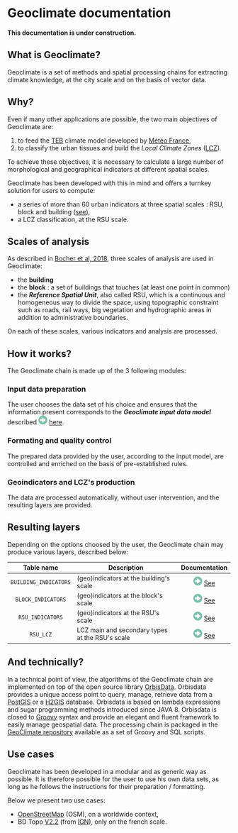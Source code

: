 # Geoclimate documentation



**This documentation is under construction.**



## What is Geoclimate?

Geoclimate is a set of methods and spatial processing chains for extracting climate knowledge, at the city scale and on the basis of vector data.

## Why?

Even if many other applications are possible, the two main objectives of Geoclimate are: 

1. to feed the [TEB](http://www.umr-cnrm.fr/spip.php?article199) climate model developed by [Météo France](http://www.meteofrance.com),
2. to classify the urban tissues and build the *Local Climate Zones* ([LCZ](http://www.wudapt.org/lcz/)).

To achieve these objectives, it is necessary to calculate a large number of morphological and geographical indicators at different spatial scales.

Geoclimate has been developed with this in mind and offers a turnkey solution for users to compute:

- a series of more than 60 urban indicators at three spatial scales : RSU, block and building ([see](#Scales-of-analysis)),
- a LCZ classification, at the RSU scale.



## Scales of analysis

As described in [Bocher et al, 2018](http://dx.doi.org/10.1016/j.uclim.2018.01.008), three scales of analysis are used in Geoclimate:

- the **building**
- the **block** : a set of buildings that touches (at least one point in common)
- the ***Reference Spatial Unit***, also called RSU, which is a continuous and homogeneous way to divide the space, using topographic constraint such as roads, rail ways, big vegetation and hydrographic areas in addition to administrative boundaries.

On each of these scales, various indicators and analysis are processed.



## How it works?

The Geoclimate chain is made up of the 3 following modules:

### Input data preparation

The user chooses the data set of his choice and ensures that the information present corresponds to the ***Geoclimate input data model*** described ![](./images/icons/arrow.png) [here](./input_data/INPUT_DATA_MODEL.md).

### Formating and quality control

The prepared data provided by the user, according to the input model, are controlled and enriched on the basis of pre-established rules.

### Geoindicators and LCZ's production

The data are processed automatically, without user intervention, and the resulting layers are provided.



## Resulting layers

Depending on the options choosed by the user, the Geoclimate chain may produce various layers, described below:

| Table name            | Description                                                  | Documentation |
| :-------------------: | ------------------------------------------------------------ | :------: |
| `BUILDING_INDICATORS` | (geo)indicators at the building's scale | ![](./images/icons/arrow.png) [See](./results/BUILDING_INDICATORS.md) |
| `BLOCK_INDICATORS`                      | (geo)indicators at the block's scale | ![](./images/icons/arrow.png) [See](./results/BLOCK_INDICATORS.md) |
| `RSU_INDICATORS`                      | (geo)indicators at the RSU's scale                                                             | ![](./images/icons/arrow.png) [See](./results/RSU_INDICATORS.md) |
| `RSU_LCZ`                      | LCZ main and secondary types at the RSU's scale                                                             | ![](./images/icons/arrow.png) [See](./results/RSU_LCZ.md) |




## And technically?

In a technical point of view, the algorithms of the Geoclimate chain are implemented on top of the open source library [OrbisData](https://github.com/orbisgis/orbisdata). Orbisdata provides a unique access point to query, manage, retrieve data from a [PostGIS](https://postgis.net/) or a [H2GIS](http://www.h2gis.org/) database. Orbisdata is based on lambda expressions and sugar programming methods introduced since JAVA 8. Orbisdata is closed to [Groovy](https://groovy-lang.org/) syntax and provide an elegant and fluent framework to easily manage geospatial data. The processing chain is packaged in the [GeoClimate repository](https://github.com/orbisgis/geoclimate) available as a set of Groovy and SQL scripts.



## Use cases

Geoclimate has been developed in a modular and as generic way as possible. It is therefore possible for the user to use his own data sets, as long as he follows the instructions for their preparation / formatting.

Below we present two use cases: 

- [OpenStreetMap](https://www.openstreetmap.org) (OSM), on a worldwide context,
- BD Topo [V2.2](http://professionnels.ign.fr/ancienne-bdtopo) (from [IGN](http://ign.fr/)), only on the french scale.





